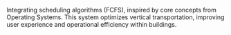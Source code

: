 Integrating scheduling
algorithms (FCFS), inspired by core concepts from Operating
Systems. This system optimizes vertical transportation, improving
user experience and operational efficiency within buildings.

